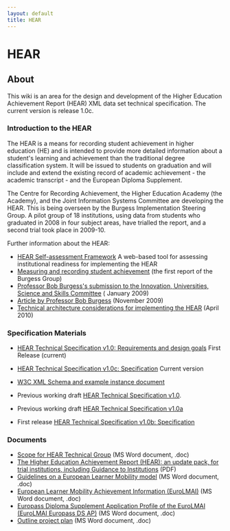 ```yaml
---
layout: default
title: HEAR
---
```



HEAR 
====





About
-----------------------------------------------------------------------------------------------------------------------------------------------------------------------------

This wiki is an area for the design and development of the Higher
Education Achievement Report (HEAR) XML data set technical
specification. The current version is release 1.0c.


### Introduction to the HEAR

The HEAR is a means for recording student achievement in higher
education (HE) and is intended to provide more detailed information
about a student's learning and achievement than the traditional degree
classification system. It will be issued to students on graduation and
will include and extend the existing record of academic achievement -
the academic transcript - and the European Diploma Supplement.

The Centre for Recording Achievement, the Higher Education Academy (the
Academy), and the Joint Information Systems Committee are developing the
HEAR. This is being overseen by the Burgess Implementation Steering
Group. A pilot group of 18 institutions, using data from students who
graduated in 2008 in four subject areas, have trialled the report, and a
second trial took place in 2009-10.

Further information about the HEAR:

-   [HEAR Self-assessment
    Framework](http://hear.igsl.co.uk/ "http://hear.igsl.co.uk/") A web-based tool for assessing institutional readiness for
    implementing the HEAR
-   [Measuring and recording student
    achievement](http://www.universitiesuk.ac.uk/Publications/Documents/measuringachievement.pdf "http://www.universitiesuk.ac.uk/Publications/Documents/measuringachievement.pdf") (the first report of the Burgess Group)
-   [Professor Bob Burgess's submission to the Innovation, Universities,
    Science and Skills
    Committee](http://www.publications.parliament.uk/pa/cm200809/cmselect/cmdius/170/170we80.htm "http://www.publications.parliament.uk/pa/cm200809/cmselect/cmdius/170/170we80.htm") ( January 2009)
-   [Article by Professor Bob
    Burgess](http://www.independent.co.uk/news/education/higher/bob-burgess-i-hope-student-records-make-degree-classes-obsolete-1814588.html "http://www.independent.co.uk/news/education/higher/bob-burgess-i-hope-student-records-make-degree-classes-obsolete-1814588.html") (November 2009)
-   [Technical architecture considerations for implementing the
    HEAR](http://wiki.cetis.ac.uk/Technical_architecture_considerations_for_implementing_the_HEAR "http://wiki.cetis.ac.uk/Technical_architecture_considerations_for_implementing_the_HEAR") (April 2010)


###  Specification Materials

-   [HEAR Technical Specification v1.0: Requirements and design goals](HEAR_1.0_Requirements.md "HEAR 1.0 Requirements") First Release (current)
-   [HEAR Technical Specification v1.0c: Specification](HEAR_1.0c_Specification.md "HEAR 1.0c Specification") Current version
-   [W3C XML Schema and example instance document](HEAR_1.0c_Specification.md#XML_Schema_and_Instance)


-   Previous working draft [HEAR Technical Specification v1.0](HEAR_1.0_Specification.md "HEAR 1.0 Specification").
-   Previous working draft [HEAR Technical Specification v1.0a](HEAR_1.0a_Specification.md "HEAR 1.0a Specification")
-   First release [HEAR Technical Specification v1.0b: Specification](HEAR_1.0b_Specification.md "HEAR 1.0b Specification")


###  Documents

-   [Scope for HEAR Technical
    Group](http://www.alanpaull.co.uk/HEAR/documents/HearTechSpecScope0.1.doc "http://www.alanpaull.co.uk/HEAR/documents/HearTechSpecScope0.1.doc") (MS Word document, .doc)
-   [The Higher Education Achievement Report (HEAR): an update
    pack‚ for trial institutions, including Guidance to
    Institutions](http://www.alanpaull.co.uk/HEAR/documents/Integrated_HEAR_UPDATE_Pack_140411.pdf "http://www.alanpaull.co.uk/HEAR/documents/Integrated_HEAR_UPDATE_Pack_140411.pdf") (PDF)
-   [Guidelines on a European Learner Mobility
    model](http://www.alanpaull.co.uk/HEAR/documents/20100427_CWA_EuroLM_Guidelines_Core-Final.doc "http://www.alanpaull.co.uk/HEAR/documents/20100427_CWA_EuroLM_Guidelines_Core-Final.doc") (MS Word document, .doc)
-   [European Learner Mobility Achievement
    Information (EuroLMAI)](http://www.alanpaull.co.uk/HEAR/documents/20100427_CWA_EuroLMAI-Final.doc "http://www.alanpaull.co.uk/HEAR/documents/20100427_CWA_EuroLMAI-Final.doc") (MS Word document, .doc)
-   [Europass Diploma Supplement Application Profile of the EuroLMAI
    (EuroLMAI Europass
    DS AP)](http://www.alanpaull.co.uk/HEAR/documents/20100427_CWA_EuropassDS_AP-Final.doc "http://www.alanpaull.co.uk/HEAR/documents/20100427_CWA_EuropassDS_AP-Final.doc") (MS Word document, .doc)
-   [Outline project
    plan](http://www.alanpaull.co.uk/HEAR/documents/HearTS_ProjectPlan_0.1.doc "http://www.alanpaull.co.uk/HEAR/documents/HearTS_ProjectPlan_0.1.doc") (MS Word document, .doc)




